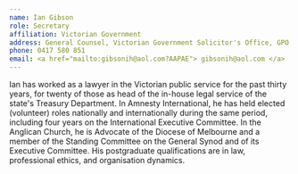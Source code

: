 ```yaml
---
name: Ian Gibson
role: Secretary
affiliation: Victorian Government
address: General Counsel, Victorian Government Solicitor's Office, GPO Box 1692, Melbourne VIC 3001  
phone: 0417 580 851  
email: <a href="mailto:gibsonih@aol.com?AAPAE"> gibsonih@aol.com </a>  
---
```


Ian has worked as a lawyer in the Victorian public service for the past thirty years, for twenty of those as head of the in-house legal service of the state's Treasury Department. In Amnesty International, he has held elected (volunteer) roles nationally and internationally during the same period, including four years on the International Executive Committee. In the Anglican Church, he is Advocate of the Diocese of Melbourne and a member of the Standing Committee on the General Synod and of its Executive Committee. His postgraduate qualifications are in law, professional ethics, and organisation dynamics.

